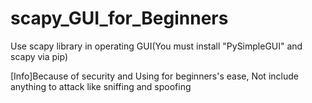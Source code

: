 # scapy_GUI_for_Beginners
Use scapy library in operating GUI(You must install "PySimpleGUI" and scapy via pip)

[Info]Because of security and Using for beginners's ease, Not include anything to attack like sniffing and spoofing
